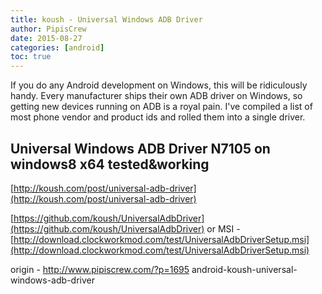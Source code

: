 ```yaml
---
title: koush - Universal Windows ADB Driver
author: PipisCrew
date: 2015-08-27
categories: [android]
toc: true
---
```


If you do any Android development on Windows, this will be ridiculously handy. Every manufacturer ships their own ADB driver on Windows, so getting new devices running on ADB is a royal pain. I've compiled a list of most phone vendor and product ids and rolled them into a single driver.

## **Universal Windows ADB Driver** N7105 on windows8 x64 tested&working

[http://koush.com/post/universal-adb-driver](http://koush.com/post/universal-adb-driver)

[https://github.com/koush/UniversalAdbDriver](https://github.com/koush/UniversalAdbDriver)
or
MSI - [http://download.clockworkmod.com/test/UniversalAdbDriverSetup.msi](http://download.clockworkmod.com/test/UniversalAdbDriverSetup.msi)

origin - http://www.pipiscrew.com/?p=1695 android-koush-universal-windows-adb-driver